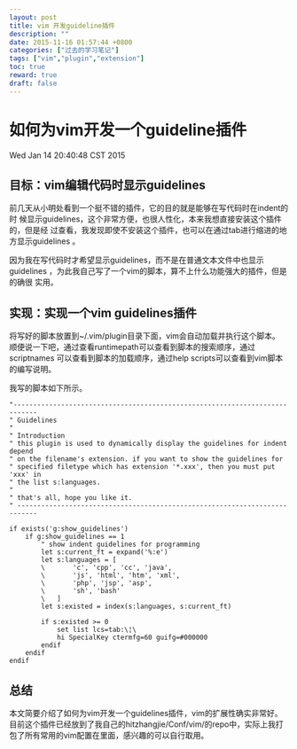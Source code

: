 ```yaml
---
layout: post  
title: vim 开发guideline插件
description: ""
date: 2015-11-16 01:57:44 +0800
categories: ["过去的学习笔记"]
tags: ["vim","plugin","extension"]
toc: true
reward: true
draft: false
---
```


# 如何为vim开发一个guideline插件

Wed Jan 14 20:40:48 CST 2015

## 目标：vim编辑代码时显示guidelines

前几天从小明处看到一个挺不错的插件，它的目的就是能够在写代码时在indent的时
候显示guidelines，这个非常方便，也很人性化，本来我想直接安装这个插件的，但是经
过查看，我发现即使不安装这个插件，也可以在通过tab进行缩进的地方显示guidelines
。

因为我在写代码时才希望显示guidelines，而不是在普通文本文件中也显示
guidelines ，为此我自己写了一个vim的脚本，算不上什么功能强大的插件，但是的确很
实用。

## 实现：实现一个vim guidelines插件

将写好的脚本放置到~/.vim/plugin目录下面，vim会自动加载并执行这个脚本。
顺便说一下吧，通过查看runtimepath可以查看到脚本的搜索顺序，通过scriptnames
可以查看到脚本的加载顺序，通过help scripts可以查看到vim脚本的编写说明。

我写的脚本如下所示。


```vim
"----------------------------------------------------------------------------
" Guidelines  
"
" Introduction
" this plugin is used to dynamically display the guidelines for indent depend
" on the filename's extension. if you want to show the guidelines for
" specified filetype which has extension '*.xxx', then you must put 'xxx' in
" the list s:languages.
"
" that's all, hope you like it.
" ---------------------------------------------------------------------------

if exists('g:show_guidelines')
	if g:show_guidelines == 1
		" show indent guidelines for programming
		let s:current_ft = expand('%:e')
		let s:languages = [
		\		'c', 'cpp', 'cc', 'java',
		\		'js', 'html', 'htm', 'xml',
		\		'php', 'jsp', 'asp',
		\		'sh', 'bash'
		\	]
		let s:existed = index(s:languages, s:current_ft)
		
		if s:existed >= 0
			set list lcs=tab:\¦\  
			hi SpecialKey ctermfg=60 guifg=#000000
		endif
	endif
endif
```

## 总结

本文简要介绍了如何为vim开发一个guidelines插件，vim的扩展性确实非常好。目前这个插件已经放到了我自己的hitzhangjie/Conf/vim/的repo中，实际上我打包了所有常用的vim配置在里面，感兴趣的可以自行取用。
